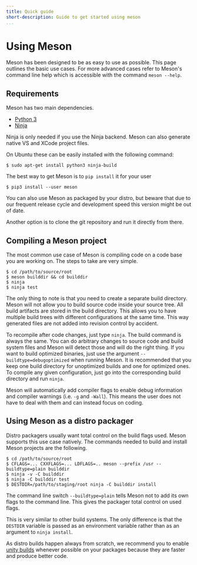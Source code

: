 ```yaml
---
title: Quick guide
short-description: Guide to get started using meson
...
```


# Using Meson

Meson has been designed to be as easy to use as possible. This page outlines the basic use cases. For more advanced cases refer to Meson's command line help which is accessible with the command `meson --help`.

Requirements
--

Meson has two main dependencies.

* [Python 3](http://python.org)
* [Ninja](https://github.com/ninja-build/ninja/)

Ninja is only needed if you use the Ninja backend. Meson can also generate native VS and XCode project files.

On Ubuntu these can be easily installed with the following command:

```console
$ sudo apt-get install python3 ninja-build
```

The best way to get Meson is to `pip install` it for your user

```console
$ pip3 install --user meson
```

You can also use Meson as packaged by your distro, but beware that due to our frequent release cycle and development speed this version might be out of date.

Another option is to clone the git repository and run it directly from there.

Compiling a Meson project
--

The most common use case of Meson is compiling code on a code base you are working on. The steps to take are very simple.

```console
$ cd /path/to/source/root
$ meson builddir && cd builddir
$ ninja
$ ninja test
```

The only thing to note is that you need to create a separate build directory. Meson will not allow you to build source code inside your source tree. All build artifacts are stored in the build directory. This allows you to have multiple build trees with different configurations at the same time. This way generated files are not added into revision control by accident.

To recompile after code changes, just type `ninja`. The build command is always the same. You can do arbitrary changes to source code and build system files and Meson will detect those and will do the right thing. If you want to build optimized binaries, just use the argument `--buildtype=debugoptimized` when running Meson. It is recommended that you keep one build directory for unoptimized builds and one for optimized ones. To compile any given configuration, just go into the corresponding build directory and run `ninja`.

Meson will automatically add compiler flags to enable debug information and compiler warnings (i.e. `-g` and `-Wall`). This means the user does not have to deal with them and can instead focus on coding.

Using Meson as a distro packager
--

Distro packagers usually want total control on the build flags used. Meson supports this use case natively. The commands needed to build and install Meson projects are the following.

```console
$ cd /path/to/source/root
$ CFLAGS=... CXXFLAGS=... LDFLAGS=.. meson --prefix /usr --buildtype=plain builddir
$ ninja -v -C builddir
$ ninja -C builddir test
$ DESTDIR=/path/to/staging/root ninja -C builddir install
````

The command line switch `--buildtype=plain` tells Meson not to add its own flags to the command line. This gives the packager total control on used flags.

This is very similar to other build systems. The only difference is that the `DESTDIR` variable is passed as an environment variable rather than as an argument to `ninja install`.

As distro builds happen always from scratch, we recommend you to enable [unity builds](Unity-builds.md) whenever possible on your packages because they are faster and produce better code.

